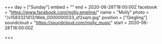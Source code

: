 +++
day = ["Sunday"]
embed = ""
end = 2020-06-28T18:00:00Z
facebook = "https://www.facebook.com/molly.emeline/"
name = "Molly"
photo = "/v1583321413/Web_0000000033_sf2xqm.jpg"
position = ["Giegling"]
soundcloud = "https://soundcloud.com/molly_music"
start = 2020-06-28T16:00:00Z

+++
